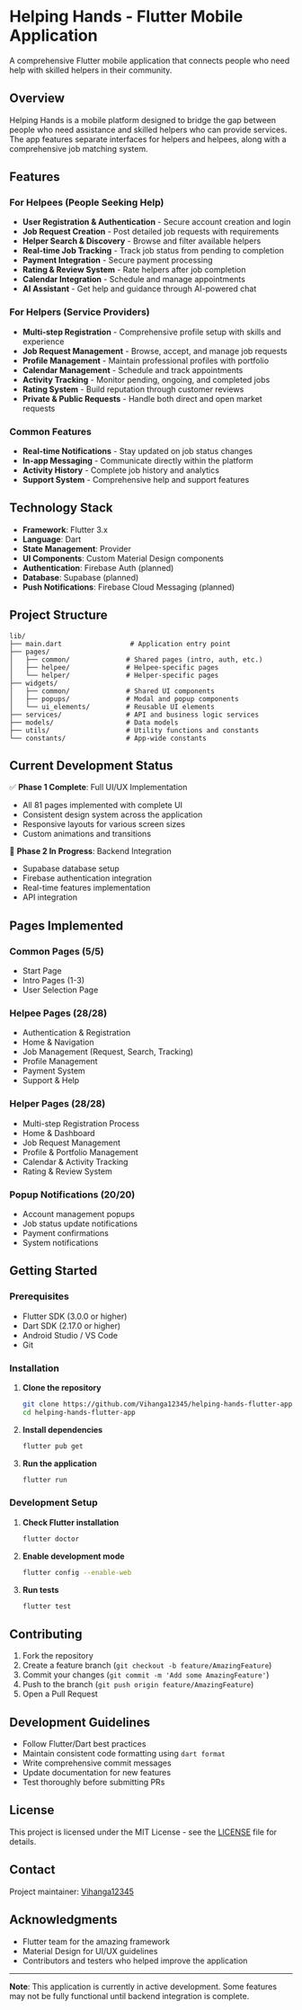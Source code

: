 # Helping Hands - Flutter Mobile Application

A comprehensive Flutter mobile application that connects people who need help with skilled helpers in their community.

## Overview

Helping Hands is a mobile platform designed to bridge the gap between people who need assistance and skilled helpers who can provide services. The app features separate interfaces for helpers and helpees, along with a comprehensive job matching system.

## Features

### For Helpees (People Seeking Help)
- **User Registration & Authentication** - Secure account creation and login
- **Job Request Creation** - Post detailed job requests with requirements
- **Helper Search & Discovery** - Browse and filter available helpers
- **Real-time Job Tracking** - Track job status from pending to completion
- **Payment Integration** - Secure payment processing
- **Rating & Review System** - Rate helpers after job completion
- **Calendar Integration** - Schedule and manage appointments
- **AI Assistant** - Get help and guidance through AI-powered chat

### For Helpers (Service Providers)
- **Multi-step Registration** - Comprehensive profile setup with skills and experience
- **Job Request Management** - Browse, accept, and manage job requests
- **Profile Management** - Maintain professional profiles with portfolio
- **Calendar Management** - Schedule and track appointments
- **Activity Tracking** - Monitor pending, ongoing, and completed jobs
- **Rating System** - Build reputation through customer reviews
- **Private & Public Requests** - Handle both direct and open market requests

### Common Features
- **Real-time Notifications** - Stay updated on job status changes
- **In-app Messaging** - Communicate directly within the platform
- **Activity History** - Complete job history and analytics
- **Support System** - Comprehensive help and support features

## Technology Stack

- **Framework**: Flutter 3.x
- **Language**: Dart
- **State Management**: Provider
- **UI Components**: Custom Material Design components
- **Authentication**: Firebase Auth (planned)
- **Database**: Supabase (planned)
- **Push Notifications**: Firebase Cloud Messaging (planned)

## Project Structure

```
lib/
├── main.dart                 # Application entry point
├── pages/
│   ├── common/              # Shared pages (intro, auth, etc.)
│   ├── helpee/              # Helpee-specific pages
│   └── helper/              # Helper-specific pages
├── widgets/
│   ├── common/              # Shared UI components
│   ├── popups/              # Modal and popup components
│   └── ui_elements/         # Reusable UI elements
├── services/                # API and business logic services
├── models/                  # Data models
├── utils/                   # Utility functions and constants
└── constants/               # App-wide constants
```

## Current Development Status

✅ **Phase 1 Complete**: Full UI/UX Implementation
- All 81 pages implemented with complete UI
- Consistent design system across the application
- Responsive layouts for various screen sizes
- Custom animations and transitions

🔄 **Phase 2 In Progress**: Backend Integration
- Supabase database setup
- Firebase authentication integration
- Real-time features implementation
- API integration

## Pages Implemented

### Common Pages (5/5)
- Start Page
- Intro Pages (1-3)
- User Selection Page

### Helpee Pages (28/28)
- Authentication & Registration
- Home & Navigation
- Job Management (Request, Search, Tracking)
- Profile Management
- Payment System
- Support & Help

### Helper Pages (28/28)
- Multi-step Registration Process
- Home & Dashboard
- Job Request Management
- Profile & Portfolio Management
- Calendar & Activity Tracking
- Rating & Review System

### Popup Notifications (20/20)
- Account management popups
- Job status update notifications
- Payment confirmations
- System notifications

## Getting Started

### Prerequisites
- Flutter SDK (3.0.0 or higher)
- Dart SDK (2.17.0 or higher)
- Android Studio / VS Code
- Git

### Installation

1. **Clone the repository**
   ```bash
   git clone https://github.com/Vihanga12345/helping-hands-flutter-app.git
   cd helping-hands-flutter-app
   ```

2. **Install dependencies**
   ```bash
   flutter pub get
   ```

3. **Run the application**
   ```bash
   flutter run
   ```

### Development Setup

1. **Check Flutter installation**
   ```bash
   flutter doctor
   ```

2. **Enable development mode**
   ```bash
   flutter config --enable-web
   ```

3. **Run tests**
   ```bash
   flutter test
   ```

## Contributing

1. Fork the repository
2. Create a feature branch (`git checkout -b feature/AmazingFeature`)
3. Commit your changes (`git commit -m 'Add some AmazingFeature'`)
4. Push to the branch (`git push origin feature/AmazingFeature`)
5. Open a Pull Request

## Development Guidelines

- Follow Flutter/Dart best practices
- Maintain consistent code formatting using `dart format`
- Write comprehensive commit messages
- Update documentation for new features
- Test thoroughly before submitting PRs

## License

This project is licensed under the MIT License - see the [LICENSE](LICENSE) file for details.

## Contact

Project maintainer: [Vihanga12345](https://github.com/Vihanga12345)

## Acknowledgments

- Flutter team for the amazing framework
- Material Design for UI/UX guidelines
- Contributors and testers who helped improve the application

---

**Note**: This application is currently in active development. Some features may not be fully functional until backend integration is complete. 